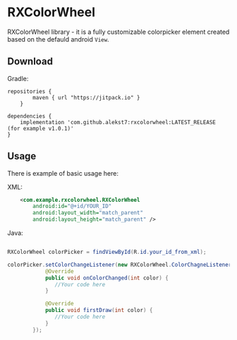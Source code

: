 # RXColorWheel
RXColorWheel library - it is a fully customizable colorpicker element created based on the defauld android `View`.

## Download

Gradle:

    repositories {
            maven { url "https://jitpack.io" }
        }
    
    dependencies {
        implementation 'com.github.alekst7:rxcolorwheel:LATEST_RELEASE (for example v1.0.1)'
    }
    
## Usage

There is example of basic usage here:

XML:
```xml
    <com.example.rxcolorwheel.RXColorWheel
        android:id="@+id/YOUR_ID"
        android:layout_width="match_parent"
        android:layout_height="match_parent" />
```

Java:
```java

RXColorWheel colorPicker = findViewById(R.id.your_id_from_xml);

colorPicker.setColorChangeListener(new RXColorWheel.ColorChagneListener() {
            @Override
            public void onColorChanged(int color) {
               //Your code here
            }

            @Override
            public void firstDraw(int color) {
               //Your code here
            }
        });

```
